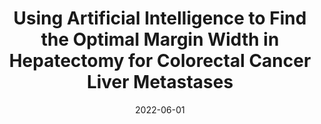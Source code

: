 ---
title: "Using Artificial Intelligence to Find the Optimal Margin Width in Hepatectomy for Colorectal Cancer Liver Metastases"
collection: publications
permalink: /publication/2022-06-01-paper-crlm
excerpt: 
date: 2022-06-01
venue: 'JAMA Surgery'
link: 'https://jamanetwork.com/journals/jamasurgery/fullarticle/2792801?guestAccessKey=b3a98124-87d2-4b37-9bb0-546abb57976b&utm_source=jps&utm_medium=email&utm_campaign=author_alert-jamanetwork&utm_content=author-author_engagement&utm_term=3m'
authors: 'Dimitris Bertsimas, Georgios Antonios Margonis, Suleeporn Sujichantararat, Thomas Boerner, Yu Ma, Jane Wang, Carsten Kamphues, Kazunari Sasaki, <b>Seehanah Tang,</b> Johan Gagniere, Aurelien Dupré, Inger Marie Løes, Doris Wagner, Georgios Stasinos, Andrea Macher-Beer, Richard Burkhart, Daisuke Morioka, Katsunori Imai, Victoria Ardiles, Juan Manuel O’Connor, Timothy M. Pawlik, George Poultsides, Hendrik Seeliger, Katharina Beyer, Klaus Kaczirek, Peter Kornprat, Federico N. Aucejo, Eduardo de Santibañes, Hideo Baba, Itaru Endo, Per Eystein Lønning, Martin E. Kreis, Matthew J. Weiss, Christopher L. Wolfgang, MD,  Michael D’Angelica'
---